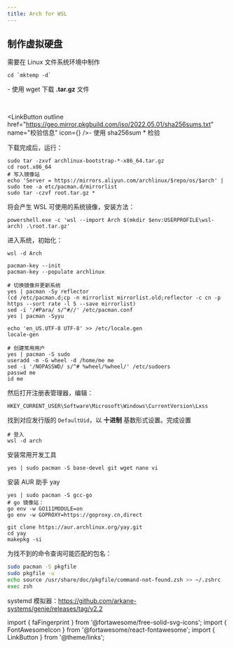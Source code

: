 ```yaml
---
title: Arch for WSL
---
```


## 制作虚拟硬盘

需要在 Linux 文件系统环境中制作

    cd `mktemp -d`

<LinkButton outline name="TUNA 镜像站" button href='https://mirrors.tuna.tsinghua.edu.cn/archlinux/iso/latest/#:~:text=.tar.gz' />- 使用 wget 下载 **.tar.gz** 文件

<br/>

<LinkButton outline href="https://geo.mirror.pkgbuild.com/iso/2022.05.01/sha256sums.txt" name="校验信息" icon={<FontAwesomeIcon icon={faFingerprint} />} />- 使用 sha256sum * 检验

下载完成后，运行：

```shell
sudo tar -zxvf archlinux-bootstrap-*-x86_64.tar.gz
cd root.x86_64
# 写入镜像站
echo 'Server = https://mirrors.aliyun.com/archlinux/$repo/os/$arch' | sudo tee -a etc/pacman.d/mirrorlist
sudo tar -czvf root.tar.gz *
```

将会产生 WSL 可使用的系统镜像，安装方法：

    powershell.exe -c 'wsl --import Arch $(mkdir $env:USERPROFILE\wsl-arch) .\root.tar.gz'

进入系统，初始化：

    wsl -d Arch

```shell
pacman-key --init
pacman-key --populate archlinux

# 切换镜像并更新系统
yes | pacman -Sy reflector
(cd /etc/pacman.d;cp -n mirrorlist mirrorlist.old;reflector -c cn -p https --sort rate -l 5 --save mirrorlist)
sed -i '/#Para/ s/^#//' /etc/pacman.conf
yes | pacman -Syyu

echo 'en_US.UTF-8 UTF-8' >> /etc/locale.gen
locale-gen

# 创建常用用户
yes | pacman -S sudo
useradd -m -G wheel -d /home/me me
sed -i '/NOPASSWD/ s/^# %wheel/%wheel/' /etc/sudoers
passwd me
id me
```

然后打开注册表管理器，编辑：

    HKEY_CURRENT_USER\Software\Microsoft\Windows\CurrentVersion\Lxss

找到对应发行版的 `DefaultUid`，以 **十进制** 基数形式设置。完成设置

    # 登入
    wsl -d arch

安装常用开发工具

    yes | sudo pacman -S base-devel git wget nano vi

安装 AUR 助手 yay

```shell
yes | sudo pacman -S gcc-go
# go 镜像站：
go env -w GO111MODULE=on
go env -w GOPROXY=https://goproxy.cn,direct

git clone https://aur.archlinux.org/yay.git
cd yay
makepkg -si
```

为找不到的命令查询可能匹配的包名：

```bash
sudo pacman -S pkgfile
sudo pkgfile -u
echo source /usr/share/doc/pkgfile/command-not-found.zsh >> ~/.zshrc
exec zsh
```

systemd 模拟器：https://github.com/arkane-systems/genie/releases/tag/v2.2

<!-- printf "\n-c cn\n" >> /etc/xdg/reflector/reflector.conf -->

import { faFingerprint } from '@fortawesome/free-solid-svg-icons';
import { FontAwesomeIcon } from '@fortawesome/react-fontawesome';
import { LinkButton } from '@theme/links';

